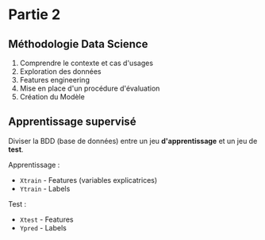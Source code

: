 # Partie 2

## Méthodologie Data Science

1. Comprendre le contexte et cas d'usages
2. Exploration  des données
3. Features engineering
4. Mise en place d'un procédure d'évaluation
5. Création du Modèle

## Apprentissage supervisé

Diviser la BDD (base de données) entre un jeu **d'apprentissage** et un jeu de **test**.

Apprentissage : 
- `Xtrain` - Features (variables explicatrices) 
- `Ytrain` - Labels

Test  :
- `Xtest` - Features
- `Ypred` - Labels

